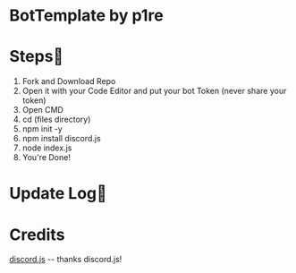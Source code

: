 # BotTemplate by p1re
# Steps👣
1. Fork and Download Repo
2. Open it with your Code Editor and put your bot Token (never share your token)
3. Open CMD
4. cd (files directory)
5. npm init -y
6. npm install discord.js 
7. node index.js
8. You're Done!
# Update Log📰
# Credits
[discord.js](https://discord.js.org) -- thanks discord.js!
